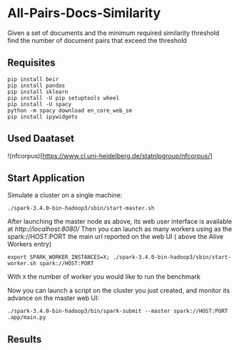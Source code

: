 # All-Pairs-Docs-Similarity
Given a set of documents and the minimum required similarity threshold find the number of document pairs that exceed the threshold

## Requisites
```console
pip install beir
pip install pandas
pip install sklearn
pip install -U pip setuptools wheel
pip install -U spacy
python -m spacy download en_core_web_sm
pip install ipywidgets
```

## Used Daataset
!(nfcorpus)[https://www.cl.uni-heidelberg.de/statnlpgroup/nfcorpus/]


## Start Application
Simulate a cluster on a single machine:

```console
./spark-3.4.0-bin-hadoop3/sbin/start-master.sh
```

After launching the master node as above, its web user interface is available at *http://localhost:8080/* Then you can launch as many workers using as the spark://HOST:PORT the main url reported on the web UI ( above the Alive Workers entry)

```console
export SPARK_WORKER_INSTANCES=X; ./spark-3.4.0-bin-hadoop3/sbin/start-worker.sh spark://HOST:PORT
```
With `X` the number of worker you would like to run the benchmark 

Now you can launch a script on the cluster you just created, and monitor its advance on the master web UI:
```console
./spark-3.4.0-bin-hadoop3/bin/spark-submit --master spark://HOST:PORT
.app/main.py
```

## Results